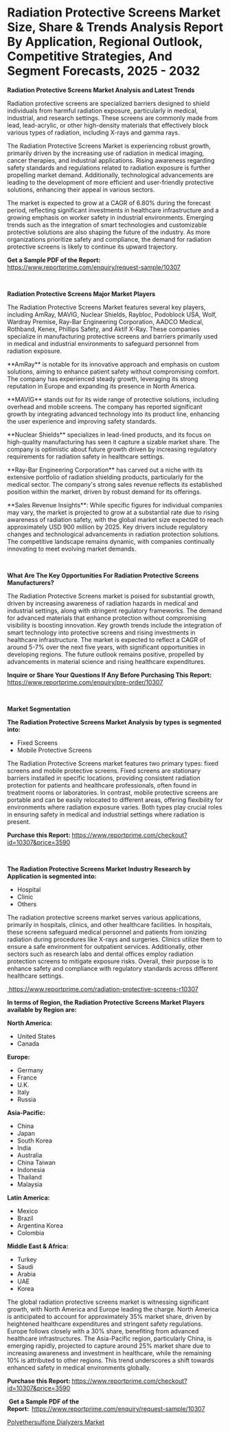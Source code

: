 <p><h1>Radiation Protective Screens Market Size, Share & Trends Analysis Report By Application, Regional Outlook, Competitive Strategies, And Segment Forecasts, 2025 - 2032</h1></p><p><strong>Radiation Protective Screens Market Analysis and Latest Trends</strong></p>
<p><p>Radiation protective screens are specialized barriers designed to shield individuals from harmful radiation exposure, particularly in medical, industrial, and research settings. These screens are commonly made from lead, lead-acrylic, or other high-density materials that effectively block various types of radiation, including X-rays and gamma rays. </p><p>The Radiation Protective Screens Market is experiencing robust growth, primarily driven by the increasing use of radiation in medical imaging, cancer therapies, and industrial applications. Rising awareness regarding safety standards and regulations related to radiation exposure is further propelling market demand. Additionally, technological advancements are leading to the development of more efficient and user-friendly protective solutions, enhancing their appeal in various sectors.</p><p>The market is expected to grow at a CAGR of 6.80% during the forecast period, reflecting significant investments in healthcare infrastructure and a growing emphasis on worker safety in industrial environments. Emerging trends such as the integration of smart technologies and customizable protective solutions are also shaping the future of the industry. As more organizations prioritize safety and compliance, the demand for radiation protective screens is likely to continue its upward trajectory.</p></p>
<p><strong>Get a Sample PDF of the Report:&nbsp;</strong> <a href="https://www.reportprime.com/enquiry/request-sample/10307?utm_campaign=2442&utm_medium=2&utm_source=Github&utm_content=ia&utm_term=20032025&utm_id=radiation-protective-screens">https://www.reportprime.com/enquiry/request-sample/10307</a></p>
<p>&nbsp;</p>
<p><strong>Radiation Protective Screens Major Market Players</strong></p>
<p><p>The Radiation Protective Screens Market features several key players, including AmRay, MAVIG, Nuclear Shields, Raybloc, Podoblock USA, Wolf, Wardray Premise, Ray-Bar Engineering Corporation, AADCO Medical, Rothband, Kenex, Phillips Safety, and Aktif X-Ray. These companies specialize in manufacturing protective screens and barriers primarily used in medical and industrial environments to safeguard personnel from radiation exposure.</p><p>**AmRay** is notable for its innovative approach and emphasis on custom solutions, aiming to enhance patient safety without compromising comfort. The company has experienced steady growth, leveraging its strong reputation in Europe and expanding its presence in North America.</p><p>**MAVIG** stands out for its wide range of protective solutions, including overhead and mobile screens. The company has reported significant growth by integrating advanced technology into its product line, enhancing the user experience and improving safety standards.</p><p>**Nuclear Shields** specializes in lead-lined products, and its focus on high-quality manufacturing has seen it capture a sizable market share. The company is optimistic about future growth driven by increasing regulatory requirements for radiation safety in healthcare settings.</p><p>**Ray-Bar Engineering Corporation** has carved out a niche with its extensive portfolio of radiation shielding products, particularly for the medical sector. The company's strong sales revenue reflects its established position within the market, driven by robust demand for its offerings.</p><p>**Sales Revenue Insights**: While specific figures for individual companies may vary, the market is projected to grow at a substantial rate due to rising awareness of radiation safety, with the global market size expected to reach approximately USD 900 million by 2025. Key drivers include regulatory changes and technological advancements in radiation protection solutions. The competitive landscape remains dynamic, with companies continually innovating to meet evolving market demands.</p></p>
<p>&nbsp;</p>
<p><strong>What Are The Key Opportunities For Radiation Protective Screens Manufacturers?</strong></p>
<p><p>The Radiation Protective Screens market is poised for substantial growth, driven by increasing awareness of radiation hazards in medical and industrial settings, along with stringent regulatory frameworks. The demand for advanced materials that enhance protection without compromising visibility is boosting innovation. Key growth trends include the integration of smart technology into protective screens and rising investments in healthcare infrastructure. The market is expected to reflect a CAGR of around 5-7% over the next five years, with significant opportunities in developing regions. The future outlook remains positive, propelled by advancements in material science and rising healthcare expenditures.</p></p>
<p><strong>Inquire or Share Your Questions If Any Before Purchasing This Report:</strong> <a href="https://www.reportprime.com/enquiry/pre-order/10307?utm_campaign=2442&utm_medium=2&utm_source=Github&utm_content=ia&utm_term=20032025&utm_id=radiation-protective-screens">https://www.reportprime.com/enquiry/pre-order/10307</a></p>
<p>&nbsp;</p>
<p><strong>Market Segmentation</strong></p>
<p><strong>The Radiation Protective Screens Market Analysis by types is segmented into:</strong></p>
<p><ul><li>Fixed Screens</li><li>Mobile Protective Screens</li></ul></p>
<p><p>The Radiation Protective Screens market features two primary types: fixed screens and mobile protective screens. Fixed screens are stationary barriers installed in specific locations, providing consistent radiation protection for patients and healthcare professionals, often found in treatment rooms or laboratories. In contrast, mobile protective screens are portable and can be easily relocated to different areas, offering flexibility for environments where radiation exposure varies. Both types play crucial roles in ensuring safety in medical and industrial settings where radiation is present.</p></p>
<p><strong>Purchase this Report:&nbsp;</strong><a href="https://www.reportprime.com/checkout?id=10307&price=3590&utm_campaign=2442&utm_medium=2&utm_source=Github&utm_content=ia&utm_term=20032025&utm_id=radiation-protective-screens">https://www.reportprime.com/checkout?id=10307&price=3590</a></p>
<p>&nbsp;</p>
<p><strong>The Radiation Protective Screens Market Industry Research by Application is segmented into:</strong></p>
<p><ul><li>Hospital</li><li>Clinic</li><li>Others</li></ul></p>
<p><p>The radiation protective screens market serves various applications, primarily in hospitals, clinics, and other healthcare facilities. In hospitals, these screens safeguard medical personnel and patients from ionizing radiation during procedures like X-rays and surgeries. Clinics utilize them to ensure a safe environment for outpatient services. Additionally, other sectors such as research labs and dental offices employ radiation protection screens to mitigate exposure risks. Overall, their purpose is to enhance safety and compliance with regulatory standards across different healthcare settings.</p></p>
<p><a href="https://www.reportprime.com/radiation-protective-screens-r10307?utm_campaign=2442&utm_medium=2&utm_source=Github&utm_content=ia&utm_term=20032025&utm_id=radiation-protective-screens">&nbsp;https://www.reportprime.com/radiation-protective-screens-r10307</a></p>
<p><strong>In terms of Region, the Radiation Protective Screens Market Players available by Region are:</strong></p>
<p>
    <p> <strong> North America: </strong>
        <ul>
            <li>United States</li>
            <li>Canada</li>
        </ul>
        </p> 
    <p> <strong> Europe: </strong>
        <ul>
            <li>Germany</li>
            <li>France</li>
            <li>U.K.</li>
            <li>Italy</li>
            <li>Russia</li>
        </ul>
        </p> 
    <p> <strong> Asia-Pacific: </strong>
        <ul>
            <li>China</li>
            <li>Japan</li>
            <li>South Korea</li>
            <li>India</li>
            <li>Australia</li>
            <li>China Taiwan</li>
            <li>Indonesia</li>
            <li>Thailand</li>
            <li>Malaysia</li>
        </ul>
        </p> 
    <p> <strong> Latin America: </strong>
        <ul>
            <li>Mexico</li>
            <li>Brazil</li>
            <li>Argentina Korea</li>
            <li>Colombia</li>
        </ul>
        </p> 
    <p> <strong> Middle East & Africa: </strong>
        <ul>
            <li>Turkey</li>
            <li>Saudi</li>
            <li>Arabia</li>
            <li>UAE</li>
            <li>Korea</li>
        </ul>
    </p>
    </p>
<p><p>The global radiation protective screens market is witnessing significant growth, with North America and Europe leading the charge. North America is anticipated to account for approximately 35% market share, driven by heightened healthcare expenditures and stringent safety regulations. Europe follows closely with a 30% share, benefiting from advanced healthcare infrastructures. The Asia-Pacific region, particularly China, is emerging rapidly, projected to capture around 25% market share due to increasing awareness and investment in healthcare, while the remaining 10% is attributed to other regions. This trend underscores a shift towards enhanced safety in medical environments globally.</p></p>
<p><strong>Purchase this Report: </strong><a href="https://www.reportprime.com/checkout?id=10307&price=3590&utm_campaign=2442&utm_medium=2&utm_source=Github&utm_content=ia&utm_term=20032025&utm_id=radiation-protective-screens">https://www.reportprime.com/checkout?id=10307&price=3590</a></p>
<p>&nbsp;<strong>Get a Sample PDF of the Report:&nbsp;&nbsp;</strong><a href="https://www.reportprime.com/enquiry/request-sample/10307?utm_campaign=2442&utm_medium=2&utm_source=Github&utm_content=ia&utm_term=20032025&utm_id=radiation-protective-screens">https://www.reportprime.com/enquiry/request-sample/10307</a></p>
<p><strong></strong></p>
<p><p><a href="https://github.com/nedzazollo74/Market-Research-Report-List-1/blob/main/polyethersulfone-dialyzers-market.md?utm_campaign=2442&utm_medium=2&utm_source=Github&utm_content=ia&utm_term=20032025&utm_id=radiation-protective-screens">Polyethersulfone Dialyzers Market</a></p></p>
